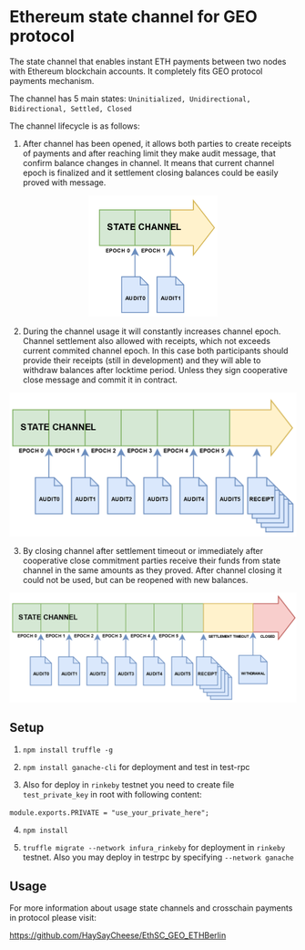 # Ethereum state channel for GEO protocol

The state channel that enables instant ETH payments between two nodes with Ethereum blockchain accounts. It completely fits GEO protocol payments mechanism. 

The channel has 5 main states: `Uninitialized, Unidirectional, Bidirectional, Settled, Closed`

The channel lifecycle is as follows:

1. After channel has been opened, it allows both parties to create receipts of payments and after reaching limit they make audit message, that confirm balance changes in channel. It means that current channel epoch is finalized and it settlement closing balances could be easily proved with message.

<p align="center">
  <img width="45%" height="35%" src="https://github.com/Koroqe/geo-state-channel-eth/blob/master/images/Screenshot_11.png">
</p>

2. During the channel usage it will constantly increases channel epoch. Channel settlement also allowed with receipts, which not exceeds current commited channel epoch. In this case both participants should provide their receipts (still in development) and they will able to withdraw balances after locktime period. Unless they sign cooperative close message and commit it in contract.

![State_channel_lifecycle2](https://github.com/Koroqe/geo-state-channel-eth/blob/master/images/Screenshot_9.png)

3. By closing channel after settlement timeout or immediately after cooperative close commitment parties receive their funds from state channel in the same amounts as they proved. After channel closing it could not be used, but can be reopened with new balances.

![State_channel_lifecycle3](https://github.com/Koroqe/geo-state-channel-eth/blob/master/images/Screenshot_10.png)

## Setup

1. `npm install truffle -g`

2. `npm install ganache-cli` for deployment and test in test-rpc

3. Also for deploy in `rinkeby` testnet you need to create file `test_private_key` in root with following content:

`module.exports.PRIVATE = "use_your_private_here";`

4. `npm install`

5. `truffle migrate --network infura_rinkeby` for deployment in `rinkeby` testnet. Also you may deploy in testrpc by specifying `--network ganache`

## Usage

For more information about usage state channels and crosschain payments in protocol please visit:

https://github.com/HaySayCheese/EthSC_GEO_ETHBerlin
